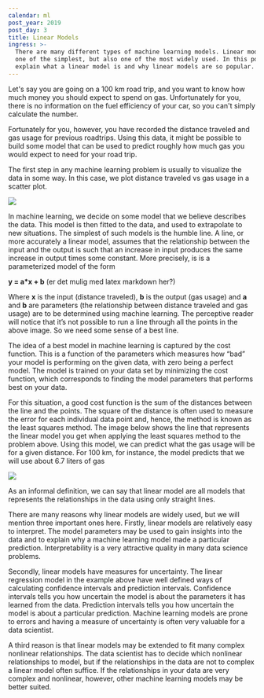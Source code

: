 ```yaml
---
calendar: ml
post_year: 2019
post_day: 3
title: Linear Models
ingress: >-
  There are many different types of machine learning models. Linear models are
  one of the simplest, but also one of the most widely used. In this post we’ll
  explain what a linear model is and why linear models are so popular.
---
```

Let's say you are going on a 100 km road trip, and you want to know how much money you should expect to spend on gas. Unfortunately for you, there is no information on the fuel efficiency of your car, so you can't simply calculate the number.

Fortunately for you, however, you have recorded the distance traveled and gas usage for previous roadtrips. Using this data, it might be possible to build some model that can be used to predict roughly how much gas you would expect to need for your road trip.

The first step in any machine learning problem is usually to visualize the data in some way. In this case, we plot distance traveled vs gas usage in a scatter plot.

![](/assets/scatterplot.png)

In machine learning, we decide on some model that we believe describes the data. This model is then fitted to the data, and used to extrapolate to new situations. The simplest of such models is the humble line. A line, or more accurately a linear model, assumes that the relationship between the input and the output is such that an increase in input produces the same increase in output times some constant. More precisely, is is a parameterized model of the form

**y = a*x + b** (er det mulig med latex markdown her?)

Where **x** is the input (distance traveled), **b** is the output (gas usage) and **a** and **b** are parameters (the relationship between distance traveled and gas usage) are to be determined using machine learning. The perceptive reader will notice that it’s not possible to run a line through all the points in the above image. So we need some sense of a best line.

The idea of a best model in machine learning is captured by the cost function. This is a function of the parameters which measures how “bad” your model is performing on the given data, with zero being a perfect model. The model is trained on your data set by minimizing the cost function, which corresponds to finding the model parameters that performs best on your data.

For this situation, a good cost function is the sum of the distances between the line and the points. The square of the distance is often used to measure the error for each individual data point and, hence, the method is known as the least squares method. The image below shows the line that represents the linear model you get when applying the least squares method to the problem above. Using this model, we can predict what the gas usage will be for a given distance. For 100 km, for instance, the model predicts that we will use about 6.7 liters of gas

![](/assets/leastsquares.png)

As an informal definition, we can say that linear model are all models that represents the relationships in the data using only straight lines.

There are many reasons why linear models are widely used, but we will mention three important ones here. Firstly, linear models are relatively easy to interpret. The model parameters may be used to gain insights into the data and to explain why a machine learning model made a particular prediction. Interpretability is a very attractive quality in many data science problems.

Secondly, linear models have measures for uncertainty. The linear regression model in the example above have well defined ways of calculating confidence intervals and prediction intervals. Confidence intervals tells you how uncertain the model is about the parameters it has learned from the data. Prediction intervals tells you how uncertain the model is about a particular prediction. Machine learning models are prone to errors and having a measure of uncertainty is often very valuable for a data scientist.

A third reason is that linear models may be extended to fit many complex nonlinear relationships. The data scientist has to decide which nonlinear relationships to model, but if the relationships in the data are not to complex a linear model often suffice. If the relationships in your data are very complex and nonlinear, however, other machine learning models may be better suited.
